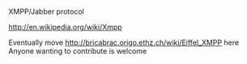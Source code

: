 XMPP/Jabber protocol

http://en.wikipedia.org/wiki/Xmpp

Eventually move http://bricabrac.origo.ethz.ch/wiki/Eiffel_XMPP here
Anyone wanting to contribute is welcome
